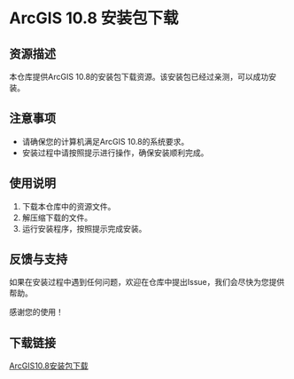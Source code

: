 # ArcGIS 10.8 安装包下载

## 资源描述

本仓库提供ArcGIS 10.8的安装包下载资源。该安装包已经过亲测，可以成功安装。

## 注意事项

- 请确保您的计算机满足ArcGIS 10.8的系统要求。
- 安装过程中请按照提示进行操作，确保安装顺利完成。

## 使用说明

1. 下载本仓库中的资源文件。
2. 解压缩下载的文件。
3. 运行安装程序，按照提示完成安装。

## 反馈与支持

如果在安装过程中遇到任何问题，欢迎在仓库中提出Issue，我们会尽快为您提供帮助。

感谢您的使用！

## 下载链接

[ArcGIS10.8安装包下载](https://pan.quark.cn/s/560c2a56747c)